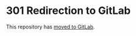 # 301 Redirection to GitLab

This repository has [moved to GitLab](https://gitlab.com/arpa2/shell).

